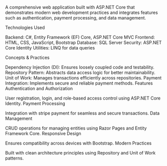 A comprehensive web application built with ASP.NET Core that demonstrates modern web development practices and integrates features such as authentication, payment processing, and data management.

Technologies Used

Backend: C#, Entity Framework (EF) Core, ASP.NET Core MVC
Frontend: HTML, CSS, JavaScript, Bootstrap
Database: SQL Server
Security: ASP.NET Core Identity
Utilities: LINQ for data queries

Concepts & Practices

Dependency Injection (DI): Ensures loosely coupled code and testability.
Repository Pattern: Abstracts data access logic for better maintainability.
Unit of Work: Manages transactions efficiently across repositories.
Payment Integration: Implements secure and reliable payment methods.
Features
Authentication and Authorization

User registration, login, and role-based access control using ASP.NET Core Identity.
Payment Processing

Integration with stripe payment for seamless and secure transactions.
Data Management

CRUD operations for managing entities using Razor Pages and Entity Framework Core.
Responsive Design

Ensures compatibility across devices with Bootstrap.
Modern Practices

Built with clean architecture principles using Repository and Unit of Work patterns.
